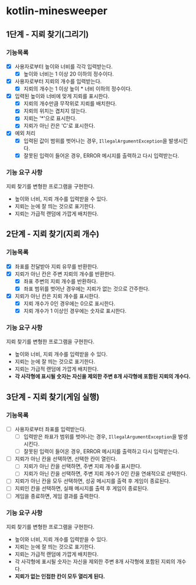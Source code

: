 # kotlin-minesweeper

## 1단계 - 지뢰 찾기(그리기)

### 기능목록

- [x] 사용자로부터 높이와 너비를 각각 입력받는다.
  - [x] 높이와 너비는 1 이상 20 이하의 정수이다.
- [x] 사용자로부터 지뢰의 개수를 입력받는다.
  - [x] 지뢰의 개수는 1 이상 높이 * 너비 이하의 정수이다.
- [x] 입력된 높이와 너비에 맞게 지뢰를 표시한다.
  - [x] 지뢰의 개수만큼 무작위로 지뢰를 배치한다.
  - [x] 지뢰의 위치는 겹치지 않는다.
  - [x] 지뢰는 '*'으로 표시한다.
  - [x] 지뢰가 아닌 칸은 'C'로 표시한다.
- [x] 예외 처리
  - [x] 입력된 값이 범위를 벗어나는 경우, `IllegalArgumentException`을 발생시킨다.
  - [x] 잘못된 입력이 들어온 경우, ERROR 메시지를 출력하고 다시 입력받는다.

### 기능 요구 사항

지뢰 찾기를 변형한 프로그램을 구현한다.
- 높이와 너비, 지뢰 개수를 입력받을 수 있다.
- 지뢰는 눈에 잘 띄는 것으로 표기한다.
- 지뢰는 가급적 랜덤에 가깝게 배치한다.

## 2단계 - 지뢰 찾기(지뢰 개수)

### 기능목록

- [x] 좌표를 전달받아 지뢰 유무를 반환한다.
- [x] 지뢰가 아닌 칸은 주변 지뢰의 개수를 반환한다.
  - [x] 좌표 주변의 지뢰 개수를 반환하다.
  - [x] 좌표 범위를 벗어난 경우에는 지뢰가 없는 것으로 간주한다.
- [x] 지뢰가 아닌 칸은 지뢰 개수를 표시한다.
  - [x] 지뢰 개수가 0인 경우에는 0으로 표시한다.
  - [x] 지뢰 개수가 1 이상인 경우에는 숫자로 표시한다.

### 기능 요구 사항

지뢰 찾기를 변형한 프로그램을 구현한다.
- 높이와 너비, 지뢰 개수를 입력받을 수 있다.
- 지뢰는 눈에 잘 띄는 것으로 표기한다.
- 지뢰는 가급적 랜덤에 가깝게 배치한다.
- **각 사각형에 표시될 숫자는 자신을 제외한 주변 8개 사각형에 포함된 지뢰의 개수다.**

## 3단계 - 지뢰 찾기(게임 실행)

### 기능목록

- [ ] 사용자로부터 좌표를 입력받는다. 
  - [ ] 입력받은 좌표가 범위를 벗어나는 경우, `IllegalArgumentException`을 발생시킨다.
  - [ ] 잘못된 입력이 들어온 경우, ERROR 메시지를 출력하고 다시 입력받는다.
- [ ] 지뢰가 아닌 칸을 선택하면, 선택한 칸이 열린다.
  - [ ] 지뢰가 아닌 칸을 선택하면, 주변 지뢰 개수를 표시한다.
  - [ ] 지뢰가 아닌 칸을 선택하면, 주변 지뢰 개수가 0인 칸을 연쇄적으로 선택한다.
- [ ] 지뢰가 아닌 칸을 모두 선택하면, 성공 메시지를 출력 후 게임이 종료된다. 
- [ ] 지뢰인 칸을 선택하면, 실패 메시지를 출력 후 게임이 종료된다.
- [ ] 게임을 종료하면, 게임 결과를 출력한다.

### 기능 요구 사항

지뢰 찾기를 변형한 프로그램을 구현한다.
- 높이와 너비, 지뢰 개수를 입력받을 수 있다.
- 지뢰는 눈에 잘 띄는 것으로 표기한다.
- 지뢰는 가급적 랜덤에 가깝게 배치한다.
- 각 사각형에 표시될 숫자는 자신을 제외한 주변 8개 사각형에 포함된 지뢰의 개수다.
- **지뢰가 없는 인접한 칸이 모두 열리게 된다.**
